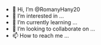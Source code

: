 - 👋 Hi, I’m @RomanyHany20
- 👀 I’m interested in ...
- 🌱 I’m currently learning ...
- 💞️ I’m looking to collaborate on ...
- 📫 How to reach me ...

<!---
RomanyHany20/RomanyHany20 is a ✨ special ✨ repository because its `README.md` (this file) appears on your GitHub profile.
You can click the Preview link to take a look at your changes..
---
